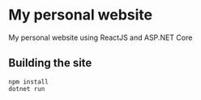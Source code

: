# My personal website

My personal website using ReactJS and ASP.NET Core

## Building the site

```cli
npm install
dotnet run
```
